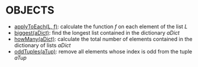 OBJECTS
=======

- [applyToEach(L, f)](applyToEach.py#L6): calculate the function *f* on each element of the list *L*
- [biggest(aDict)](biggest.py#L6): find the longest list contained in the dictionary *aDict*
- [howMany(aDict)](howMany.py#L6): calculate the total number of elements contained in the dictionary of lists *aDict*
- [oddTuples(aTup)](oddTuples.py#L6): remove all elements whose index is odd from the tuple *aTup*